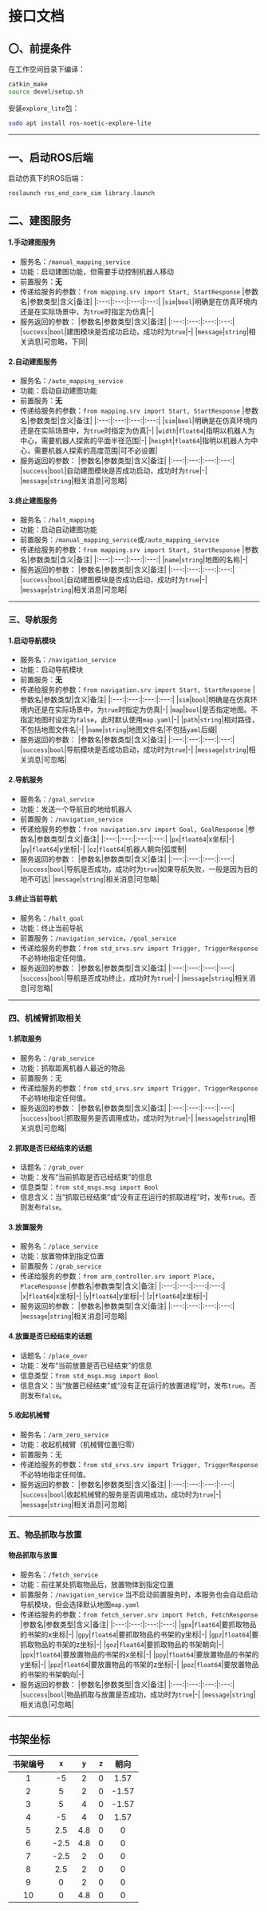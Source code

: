 # 接口文档

## 〇、前提条件

在工作空间目录下编译：

```bash
catkin_make
source devel/setup.sh
```

安装`explore_lite`包：

```bash
sudo apt install ros-noetic-explore-lite
```

* * *

## 一、启动ROS后端

启动仿真下的ROS后端：

```bash
roslaunch ros_end_core_sim library.launch
```

## 二、建图服务

#### 1.手动建图服务

* 服务名：`/manual_mapping_service`
* 功能：启动建图功能，但需要手动控制机器人移动
* 前置服务：**无**
* 传递给服务的参数：`from mapping.srv import Start, StartResponse`
    |参数名|参数类型|含义|备注|
    |:---:|:---:|:---:|:---:|
    |`sim`|`bool`|明确是在仿真环境内还是在实际场景中，为`true`时指定为仿真|-|
* 服务返回的参数：
    |参数名|参数类型|含义|备注|
    |:---:|:---:|:---:|:---:|
    |`success`|`bool`|建图模块是否成功启动，成功时为`true`|-|
    |`message`|`string`|相关消息|可忽略，下同|

#### 2.自动建图服务

* 服务名：`/auto_mapping_service`
* 功能：启动自动建图功能
* 前置服务：**无**
* 传递给服务的参数：`from mapping.srv import Start, StartResponse`
    |参数名|参数类型|含义|备注|
    |:---:|:---:|:---:|:---:|
    |`sim`|`bool`|明确是在仿真环境内还是在实际场景中，为`true`时指定为仿真|-|
    |`width`|`float64`|指明以机器人为中心，需要机器人探索的平面半径范围|-|
    |`height`|`float64`|指明以机器人为中心，需要机器人探索的高度范围|可不必设置|
* 服务返回的参数：
    |参数名|参数类型|含义|备注|
    |:---:|:---:|:---:|:---:|
    |`success`|`bool`|自动建图模块是否成功启动，成功时为`true`|-|
    |`message`|`string`|相关消息|可忽略|

#### 3.终止建图服务

* 服务名：`/halt_mapping`
* 功能：启动自动建图功能
* 前置服务：`/manual_mapping_service`或`/auto_mapping_service`
* 传递给服务的参数：`from mapping.srv import Start, StartResponse`
    |参数名|参数类型|含义|备注|
    |:---:|:---:|:---:|:---:|
    |`name`|`string`|地图的名称|-|
* 服务返回的参数：
    |参数名|参数类型|含义|备注|
    |:---:|:---:|:---:|:---:|
    |`success`|`bool`|自动建图模块是否成功启动，成功时为`true`|-|
    |`message`|`string`|相关消息|可忽略|

* * *

### 三、导航服务

#### 1.启动导航模块

* 服务名：`/navigation_service`
* 功能：启动导航模块
* 前置服务：**无**
* 传递给服务的参数：`from navigation.srv import Start, StartResponse`
    |参数名|参数类型|含义|备注|
    |:---:|:---:|:---:|:---:|
    |`sim`|`bool`|明确是在仿真环境内还是在实际场景中，为`true`时指定为仿真|-|
    |`map`|`bool`|是否指定地图。不指定地图时设定为`false`，此时默认使用`map.yaml`|-|
    |`path`|`string`|相对路径，不包括地图文件名|-|
    |`name`|`string`|地图文件名|不包括`yaml`后缀|
* 服务返回的参数：
    |参数名|参数类型|含义|备注|
    |:---:|:---:|:---:|:---:|
    |`success`|`bool`|导航模块是否成功启动，成功时为`true`|-|
    |`message`|`string`|相关消息|可忽略|

#### 2.导航服务

* 服务名：`/goal_service`
* 功能：发送一个导航目的地给机器人
* 前置服务：`/navigation_service`
* 传递给服务的参数：`from navigation.srv import Goal, GoalResponse`
    |参数名|参数类型|含义|备注|
    |:---:|:---:|:---:|:---:|
    |`px`|`float64`|x坐标|-|
    |`py`|`float64`|y坐标|-|
    |`oz`|`float64`|机器人朝向|弧度制|
* 服务返回的参数：
    |参数名|参数类型|含义|备注|
    |:---:|:---:|:---:|:---:|
    |`success`|`bool`|导航是否成功，成功时为`true`|如果导航失败，一般是因为目的地不可达|
    |`message`|`string`|相关消息|可忽略|

#### 3.终止当前导航

* 服务名：`/halt_goal`
* 功能：终止当前导航
* 前置服务：`/navigation_service`，`/goal_service`
* 传递给服务的参数：`from std_srvs.srv import Trigger, TriggerResponse`
    不必特地指定任何值。
* 服务返回的参数：
    |参数名|参数类型|含义|备注|
    |:---:|:---:|:---:|:---:|
    |`success`|`bool`|导航是否成功终止，成功时为`true`|-|
    |`message`|`string`|相关消息|可忽略|

* * *

### 四、机械臂抓取相关

#### 1.抓取服务

* 服务名：`/grab_service`
* 功能：抓取距离机器人最近的物品
* 前置服务：无
* 传递给服务的参数：`from std_srvs.srv import Trigger, TriggerResponse`
    不必特地指定任何值。
* 服务返回的参数：
    |参数名|参数类型|含义|备注|
    |:---:|:---:|:---:|:---:|
    |`success`|`bool`|抓取服务是否调用成功，成功时为`true`|-|
    |`message`|`string`|相关消息|可忽略|

#### 2.抓取是否已经结束的话题

* 话题名：`/grab_over`
* 功能：发布“当前抓取是否已经结束”的信息
* 信息类型：`from std_msgs.msg import Bool`
* 信息含义：当“抓取已经结束”或“没有正在运行的抓取进程”时，发布`true`。否则发布`false`。

#### 3.放置服务

* 服务名：`/place_service`
* 功能：放置物体到指定位置
* 前置服务：`/grab_service`
* 传递给服务的参数：`from arm_controller.srv import Place, PlaceResponse`
    |参数名|参数类型|含义|备注|
    |:---:|:---:|:---:|:---:|
    |`x`|`float64`|x坐标|-|
    |`y`|`float64`|y坐标|-|
    |`z`|`float64`|z坐标|-|
* 服务返回的参数：
    |参数名|参数类型|含义|备注|
    |:---:|:---:|:---:|:---:|
    |`message`|`string`|相关消息|可忽略|

#### 4.放置是否已经结束的话题

* 话题名：`/place_over`
* 功能：发布“当前放置是否已经结束”的信息
* 信息类型：`from std_msgs.msg import Bool`
* 信息含义：当“放置已经结束”或“没有正在运行的放置进程”时，发布`true`。否则发布`false`。

#### 5.收起机械臂

* 服务名：`/arm_zero_service`
* 功能：收起机械臂（机械臂位置归零）
* 前置服务：无
* 传递给服务的参数：`from std_srvs.srv import Trigger, TriggerResponse`
    不必特地指定任何值。
* 服务返回的参数：
    |参数名|参数类型|含义|备注|
    |:---:|:---:|:---:|:---:|
    |`success`|`bool`|收起机械臂的服务是否调用成功，成功时为`true`|-|
    |`message`|`string`|相关消息|可忽略|

* * *

### 五、物品抓取与放置

#### 物品抓取与放置

* 服务名：`/fetch_service`
* 功能：前往某处抓取物品后，放置物体到指定位置
* 前置服务：`/navigation_service`
    当不启动前置服务时，本服务也会自动启动导航模块，但会选择默认地图`map.yaml`
* 传递给服务的参数：`from fetch_server.srv import Fetch, FetchResponse`
    |参数名|参数类型|含义|备注|
    |:---:|:---:|:---:|:---:|
    |`gpx`|`float64`|要抓取物品的书架的x坐标|-|
    |`gpy`|`float64`|要抓取物品的书架的y坐标|-|
    |`gpz`|`float64`|要抓取物品的书架的z坐标|-|
    |`goz`|`float64`|要抓取物品的书架朝向|-|
    |`ppx`|`float64`|要放置物品的书架的x坐标|-|
    |`ppy`|`float64`|要放置物品的书架的y坐标|-|
    |`ppz`|`float64`|要放置物品的书架的z坐标|-|
    |`poz`|`float64`|要放置物品的书架的书架朝向|-|
* 服务返回的参数：
    |参数名|参数类型|含义|备注|
    |:---:|:---:|:---:|:---:|
    |`success`|`bool`|物品抓取与放置是否成功，成功时为`true`|-|
    |`message`|`string`|相关消息|可忽略|

* * *

## 书架坐标

|书架编号|`x`|`y`|`z`|朝向|
|:---:|:---:|:---:|:---:|:---:|
|1|-5|2|0|1.57|
|2|5|2|0|-1.57|
|3|5|4|0|-1.57|
|4|-5|4|0|1.57|
|5|2.5|4.8|0|0|
|6|-2.5|4.8|0|0|
|7|-2.5|2|0|0|
|8|2.5|2|0|0|
|9|0|2|0|0|
|10|0|4.8|0|0|
